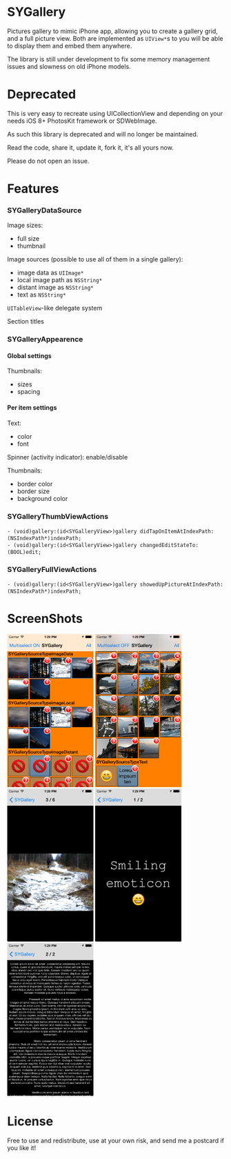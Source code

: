 SYGallery
=========

Pictures gallery to mimic iPhone app, allowing you to create a gallery grid, and a full picture view. Both are implemented as `UIView*`s to you will be able to display them and embed them anywhere.

The library is still under development to fix some memory management issues and slowness on old iPhone models.

Deprecated
==========

This is very easy to recreate using UICollectionView and depending on your needs iOS 8+ PhotosKit framework or SDWebImage.

As such this library is deprecated and will no longer be maintained. 

Read the code, share it, update it, fork it, it's all yours now. 

Please do not open an issue.


Features
========

### SYGalleryDataSource

Image sizes: 

- full size
- thumbnail

Image sources (possible to use all of them in a single gallery): 

- image data as `UIImage*`
- local image path as `NSString*`
- distant image as `NSString*`
- text as `NSString*`

`UITableView`-like delegate system

Section titles


### SYGalleryAppearence

#### Global settings
Thumbnails:

- sizes
- spacing


#### Per item settings
Text:

- color
- font

Spinner (activity indicator): enable/disable

Thumbnails:

- border color
- border size
- background color


### SYGalleryThumbViewActions

	- (void)gallery:(id<SYGalleryView>)gallery didTapOnItemAtIndexPath:(NSIndexPath*)indexPath;
	- (void)gallery:(id<SYGalleryView>)gallery changedEditStateTo:(BOOL)edit;

### SYGalleryFullViewActions

	- (void)gallery:(id<SYGalleryView>)gallery showedUpPictureAtIndexPath:(NSIndexPath*)indexPath;


ScreenShots
===========

<img src="https://github.com/dvkch/SYGallery/blob/master/Screenshots/Screenshot0.png?raw=true" style="width: 200px;"/>
<img src="https://github.com/dvkch/SYGallery/blob/master/Screenshots/Screenshot1.png?raw=true" style="width: 200px;"/>
<img src="https://github.com/dvkch/SYGallery/blob/master/Screenshots/Screenshot2.png?raw=true" style="width: 200px;"/>
<img src="https://github.com/dvkch/SYGallery/blob/master/Screenshots/Screenshot3.png?raw=true" style="width: 200px;"/>
<img src="https://github.com/dvkch/SYGallery/blob/master/Screenshots/Screenshot4.png?raw=true" style="width: 200px;"/>

License
=======

Free to use and redistribute, use at your own risk, and send me a postcard if you like it!